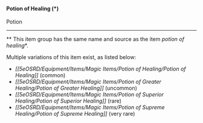 #### Potion of Healing (*)

Potion

---

** This item group has the same name and source as the item *potion of healing**.

Multiple variations of this item exist, as listed below:

- *[[5eOSRD/Equipment/Items/Magic Items/Potion of Healing/Potion of Healing]]* (common)
- *[[5eOSRD/Equipment/Items/Magic Items/Potion of Greater Healing/Potion of Greater Healing]]* (uncommon)
- *[[5eOSRD/Equipment/Items/Magic Items/Potion of Superior Healing/Potion of Superior Healing]]* (rare)
- *[[5eOSRD/Equipment/Items/Magic Items/Potion of Supreme Healing/Potion of Supreme Healing]]* (very rare)